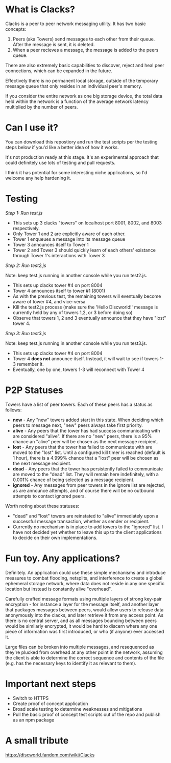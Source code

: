 # What is Clacks?

Clacks is a peer to peer network messaging utility. It has two basic concepts:

1. Peers (aka Towers) send messages to each other from their queue. After the message is sent, it is deleted.
2. When a peer recieves a message, the message is added to the peers queue.

There are also extremely basic capabilities to discover, reject and heal peer connections, which can be expanded in the future.

Effectively there is no permanent local storage, outside of the temporary message queue that only resides in an individual peer's memory.

If you consider the entire network as one big storage device, the total data held within the network is a function of the average network latency multiplied by the number of peers.

# Can I use it?

You can download this repostiory and run the test scripts per the testing steps below if you'd like a better idea of how it works.

It's not production ready at this stage. It's an experimental approach that could definitely use lots of testing and pull requests.

I think it has potential for some interesting niche applications, so I'd welcome any help hardening it.

# Testing

*Step 1: Run test.js*

* This sets up 3 clacks "towers" on localhost port 8001, 8002, and 8003 respectively.
* Only Tower 1 and 2 are explicitly aware of each other.
* Tower 1 enqueues a message into its message queue
* Tower 3 announces itself to Tower 1
* Tower 2 and Tower 3 should quickly learn of each others' existance through Tower 1's interactions with Tower 3

*Step 2: Run test2.js*

Note: keep test.js running in another console while you run test2.js.

* This sets up clacks tower #4 on port 8004
* Tower 4 announces itself to tower #1 (8001)
* As with the previous test, the remaining towers will eventually become aware of tower #4, and vice-versa
* Kill the test2.js process (make sure the 'Hello Discworld!' message is currently held by any of towers 1,2, or 3 before doing so)
* Observe that towers 1, 2 and 3 eventually announce that they have "lost" tower 4.

*Step 3: Run test3.js*

Note: keep test.js running in another console while you run test3.js.

* This sets up clacks tower #4 on port 8004
* Tower 4 **does not** announce itself. Instead, it will wait to see if towers 1-3 remember it.
* Eventually, one by one, towers 1-3 will reconnect with Tower 4

# P2P Statuses

Towers have a list of peer towers. Each of these peers has a status as follows:

* **new** - Any "new" towers added start in this state. When deciding which peers to message next, "new" peers always take first priority.
* **alive** - Any peers that the tower has had success communicating with are considered "alive". If there are no "new" peers, there is a 95% chance an "alive" peer will be chosen as the next message recipient.
* **lost** - Any peers that the tower has failed to communicate with are moved to the "lost" list. Until a configured kill timer is reached (default is 1 hour), there is a 4.999% chance that a "lost" peer will be chosen as the next message recipient.
* **dead** - Any peers that the tower has persistently failed to communicate are moved to the "dead" list. They will remain here indefinitely, with a 0.001% chance of being selected as a message recipient.
* **ignored** - Any messages from peer towers in the ignore list are rejected, as are announce attempts, and of course there will be no outbound attempts to contact ignored peers.

Worth noting about these statuses:

* "dead" and "lost" towers are reinstated to "alive" immediately upon a successful message transaction, whether as sender or recipient.
* Currently no mechanism is in place to add towers to the "ignored" list. I have not decided yet whether to leave this up to the client applications to decide on their own implementations.

# Fun toy. Any applications?

Definitely. An application could use these simple mechanisms and introduce measures to combat flooding, netsplits, and interference to create a global ephemeral storage network, where data does not reside in any one specific location but instead is constantly alive "overhead".

Carefully crafted message formats using multiple layers of strong key-pair encryption - for instance a layer for the message itself, and another layer that packages messages between peers, would allow users to release data anonymously into the clacks, and later retrieve it from any access point. As there is no central server, and as all messages bouncing between peers would be similarly encrypted, it would be hard to discern where any one piece of information was first introduced, or who (if anyone) ever accessed it.

Large files can be broken into multiple messages, and resequenced as they're plucked from overhead at any other point in the network, assuming the client is able to determine the correct sequence and contents of the file (e.g. has the necessary keys to identify it as relevant to them).

# Important next steps

* Switch to HTTPS
* Create proof of concept application
* Broad scale testing to determine weaknesses and mitigations
* Pull the basic proof of concept test scripts out of the repo and publish as an npm package

# A small tribute

https://discworld.fandom.com/wiki/Clacks
